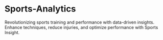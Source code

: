 # Sports-Analytics
Revolutionizing sports training and performance with data-driven insights. Enhance techniques, reduce injuries, and optimize performance with Sports Insight.
